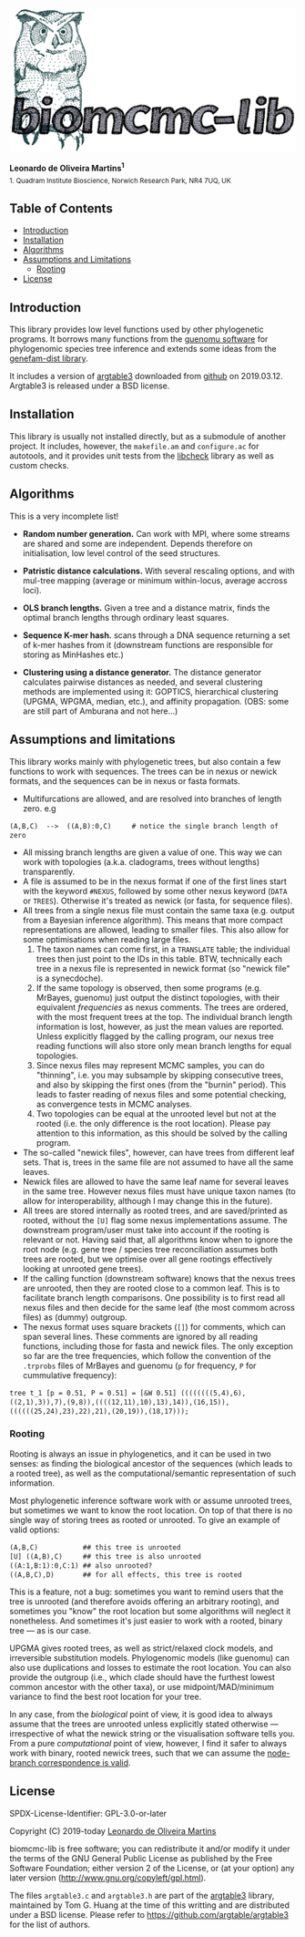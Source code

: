 ![biomcmc-lib](doxygen/biomcmclib_with_text.png)

__Leonardo de Oliveira Martins<sup>1</sup>__
<br>
<sub>1. Quadram Institute Bioscience, Norwich Research Park, NR4 7UQ, UK</sub>

## Table of Contents
* [Introduction](#introduction)
* [Installation](#installation)
* [Algorithms](#algorithms)
* [Assumptions and Limitations](#assumptions-and-limitations)
  * [Rooting](#rooting)
* [License](#license)

## Introduction
This library provides low level functions used by other phylogenetic programs. 
It borrows many functions from the [guenomu software](https://bitbucket.org/leomrtns/guenomu/) for phylogenomic species tree inference and 
extends some ideas from the [genefam-dist library](https://github.com/leomrtns/genefam-dist).

It includes a version of [argtable3](https://www.argtable.org/) downloaded from
[github](https://github.com/argtable/argtable3) on 2019.03.12. Argtable3 is released under a BSD license. 

## Installation
This library is usually not installed directly, but as a submodule of another project. 
It includes, however, the `makefile.am` and `configure.ac` for autotools, and it provides unit tests from the
[libcheck](https://github.com/libcheck/check) library as well as custom checks. 

## Algorithms 
This is a very incomplete list!

- **Random number generation.** Can work with MPI, where some streams are shared and some are independent. Depends therefore on initialisation, low level control 
  of the seed structures. 

- **Patristic distance calculations.** With several rescaling options, and with mul-tree mapping (average or minimum
  within-locus, average accross loci).

- **OLS branch lengths.** Given a tree and a distance matrix, finds the optimal branch lengths through ordinary least
  squares.

- **Sequence K-mer hash.** scans through a DNA sequence returning a set of k-mer hashes from it (downstream functions
  are responsible for storing as MinHashes etc.)

- **Clustering using a distance generator.** The distance generator calculates pairwise distances as needed, and several
  clustering methods are implemented using it: GOPTICS, hierarchical clustering (UPGMA, WPGMA, median, etc.), and
  affinity propagation. (OBS: some are still part of Amburana and not here...)

## Assumptions and limitations
This library works mainly with phylogenetic trees, but also contain a few functions to work with sequences. 
The trees can be in nexus or newick formats, and the sequences can be in nexus or fasta formats.
* Multifurcations are allowed, and are resolved into branches of length zero. e.g
```[python]
(A,B,C)  -->  ((A,B):0,C)     # notice the single branch length of zero
```
* All missing branch lengths are given a value of one. This way we can work with topologies (a.k.a. cladograms, trees without
  lengths) transparently.
* A file is assumed to be in the nexus format if one of the first lines start with the keyword `#NEXUS`, followed by
  some other nexus keyword (`DATA` or `TREES`). Otherwise it's treated as newick (or fasta, for sequence files). 
* All trees from a single nexus file must contain the same taxa (e.g. output from a Bayesian inference algorithm). 
  This means that more compact representations are allowed, leading to smaller files. This also allow for some
  optimisations when reading large files.
  1. The taxon names can come first, in a `TRANSLATE` table; the individual trees then just point to the IDs in this
     table. BTW, technically each tree in a nexus file is represented in newick format (so "newick file" is a
     synecdoche).
  2. If the same topology is observed, then some programs (e.g. MrBayes, guenomu) just output the distinct topologies, with 
     their equivalent *frequencies* as nexus comments. The trees are ordered, with the most frequent trees at the top.
     The individual branch length information is lost, however, as just the mean values are reported. Unless explicitly
     flagged by the calling program, our nexus tree reading functions will also store only mean branch lengths for equal
     topologies. 
  3. Since nexus files may represent MCMC samples, you can do "thinning", i.e. you may subsample by skipping consecutive
     trees, and also by skipping the first ones (from the "burnin" period). This leads to faster reading of nexus files
     and some potential checking, as convergence tests in MCMC analyses. 
  4. Two topologies can be equal at the unrooted level but not at the rooted (i.e. the only difference is the root
     location). Please pay attention to this information, as this should be solved by the calling program.
* The so-called "newick files", however, can have trees from different leaf sets. That is, trees in the same file are not 
  assumed to have all the same leaves. 
* Newick files are allowed to have the same leaf name for several leaves in the same tree. However nexus files must have
  unique taxon names (to allow for interoperability, although I may change this in the future).
* All trees are stored internally as rooted trees, and are saved/printed as rooted, without the `[U]` flag some nexus
  implementations assume. The downstream program/user must take into account if the rooting is relevant or not. Having
  said that, all algorithms know when to ignore the root node (e.g. gene tree / species tree reconciliation assumes
  both trees are rooted, but we optimise over all gene rootings effectively looking at unrooted gene trees).
* If the calling function (downstream software) knows that the nexus trees are unrooted, then they are rooted close to a
  common leaf. This is to facilitate branch length comparisons. One possibility is to first read all nexus files and then 
  decide for the same leaf (the most commom across files) as (dummy) outgroup. 
* The nexus format uses square brackets (`[]`) for comments, which can span several lines. These comments are ignored by
  all reading functions, including those for fasta and newick files. The only exception so far are the tree frequencies, which 
  follow the convention of the `.trprobs` files of MrBayes and guenomu (`p` for frequency, `P` for cummulative
  frequency):
```[bash]
tree t_1 [p = 0.51, P = 0.51] = [&W 0.51] ((((((((5,4),6),((2,1),3)),7),(9,8)),((((12,11),10),13),14)),(16,15)),((((((25,24),23),22),21),(20,19)),(18,17)));
```

### Rooting
Rooting is always an issue in phylogenetics, and it can be used in two senses: as finding the biological ancestor of the
sequences (which leads to a rooted tree), as well as the computational/semantic representation of such information.

Most phylogenetic inference software work with or assume unrooted trees, but sometimes we want to know the root
location. 
On top of that there is no single way of storing trees as rooted or unrooted. To give an example of valid options:
```[python]
(A,B,C)           ## this tree is unrooted
[U] ((A,B),C)     ## this tree is also unrooted
((A:1,B:1):0,C:1) ## also unrooted?
((A,B,C),D)       ## for all effects, this tree is rooted
```
This is a feature, not a bug: sometimes you want to remind users that the tree is unrooted (and therefore avoids
offering an arbitrary rooting), and sometimes you "know" the root location but some algorithms will neglect it nonetheless.
And sometimes it's just easier to work with a rooted, binary tree &mdash; as is our case.

UPGMA gives rooted trees, as well as strict/relaxed clock models, and irreversible substitution models.
Phylogenomic models (like guenomu) can also use duplications and losses to estimate the root location.
You can also provide the outgroup (i.e., which clade should have the furthest lowest common ancestor with the other
taxa), or use midpoint/MAD/minimum variance to find the best root location for your tree.

In any case, from the *biological* point of view, it is good idea to always assume that the trees are unrooted unless explicitly 
stated otherwise &mdash; irrespective of what the newick string or the visualisation software tells you.
From a pure *computational* point of view, however, I find it safer to always work with binary, rooted newick trees, such that we can assume 
the [node-branch correspondence is valid](http://dx.doi.org/10.1093/molbev/msx055).


## License 
SPDX-License-Identifier: GPL-3.0-or-later

Copyright (C) 2019-today  [Leonardo de Oliveira Martins](https://github.com/leomrtns)

biomcmc-lib is free software; you can redistribute it and/or modify it under the terms of the GNU General Public
License as published by the Free Software Foundation; either version 2 of the License, or (at your option) any later
version (http://www.gnu.org/copyleft/gpl.html).

The files `argtable3.c` and `argtable3.h` are part of the [argtable3](https://www.argtable.org/) library, maintained by
Tom G. Huang at the time of this writting  and are distributed under a BSD license. Please refer to 
https://github.com/argtable/argtable3 for the list of authors.
